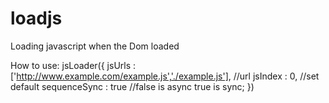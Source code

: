 # loadjs
Loading javascript when the Dom loaded

How to use:
 jsLoader({
      jsUrls       : ['http://www.example.com/example.js','./example.js'], //url
      jsIndex      : 0,  //set default
      sequenceSync : true  //false is async  true is sync;
 })
